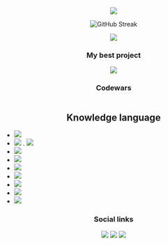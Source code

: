 <h1 align="center"><img src="https://capsule-render.vercel.app/api?type=waving&color=gradient&height=256&section=header&text=Hello%20World!&fontSize=75&animation=fadeIn&fontAlignY=38&desc=I'm%20junior%20frontend%20developer%20from%20Ukraine!&descAlignY=51&descAlign=62" alt=""></h1>

<p align="center">
    <img src="https://komarev.com/ghpvc/?username=nert1n">
</p>

<p align="center">
    <img src="https://streak-stats.demolab.com?user=nert1n&theme=dark&hide_border=true&card_width=500" alt="GitHub Streak" />
</p>

<p align="center">
    <img src="https://github-readme-stats.vercel.app/api/top-langs/?username=nert1n&theme=dark&hide_border=true">
</p>

<h3 align="center">My best project</h3>

<p align="center">
    <img src="https://github-readme-stats.vercel.app/api/pin/?username=nert1n&repo=weather-in-cities&theme=dark&hide_border=true">
</p>


<h3 align="center">Codewars</h3>

<p align="center">
    <img src="https://www.codewars.com/users/nert1n/badges/large" alt="">
</p>

<h2 align="center">Knowledge language</h2>

- <img src="https://img.shields.io/badge/html5-%23E34F26.svg?style=for-the-badge&logo=html5&logoColor=white"/>
- <img src="https://img.shields.io/badge/css3-%231572B6.svg?style=for-the-badge&logo=css3&logoColor=white"/> . <img src="https://img.shields.io/badge/SASS-hotpink.svg?style=for-the-badge&logo=SASS&logoColor=white"/>
- <img src="https://img.shields.io/badge/javascript-%23323330.svg?style=for-the-badge&logo=javascript&logoColor=%23F7DF1E"/>
- <img src="https://img.shields.io/badge/typescript-%23007ACC.svg?style=for-the-badge&logo=typescript&logoColor=white"/>
- <img src="https://img.shields.io/badge/react-%2320232a.svg?style=for-the-badge&logo=react&logoColor=%2361DAFB"/>
- <img src="https://img.shields.io/badge/redux-%23593d88.svg?style=for-the-badge&logo=redux&logoColor=white"/>
- <img src="https://img.shields.io/badge/Next-black?style=for-the-badge&logo=next.js&logoColor=white"/>
- <img src="https://img.shields.io/badge/tailwindcss-%2338B2AC.svg?style=for-the-badge&logo=tailwind-css&logoColor=white"/>
- <img src="https://img.shields.io/badge/React_Router-CA4245?style=for-the-badge&logo=react-router&logoColor=white"/>

<h3 align="center">Social links</h3>

<p align="center">
    <a src="https://discordapp.com/users/806199781025120267/"><img src="https://img.shields.io/badge/Discord-%235865F2.svg?style=for-the-badge&logo=discord&logoColor=white"/></a>
    <a src="https://www.linkedin.com/in/maksim-baturin-b70421265/"><img src="https://img.shields.io/badge/linkedin-%230077B5.svg?style=for-the-badge&logo=linkedin&logoColor=white"/></a>
    <a src="[telegram](https://t.me/n3rt1n)"><img src="https://img.shields.io/badge/Telegram-2CA5E0?style=for-the-badge&logo=telegram&logoColor=white"/></a>
</p>
